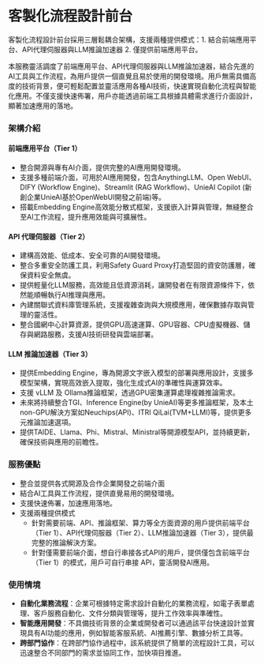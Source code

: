 # 客製化流程設計前台

客製化流程設計前台採用三層鬆耦合架構，支援兩種提供模式：1. 結合前端應用平台、API代理伺服器與LLM推論加速器 2. 僅提供前端應用平台。

本服務靈活調度了前端應用平台、API代理伺服器與LLM推論加速器，結合先進的AI工具與工作流程，為用戶提供一個直覺且易於使用的開發環境。用戶無需具備高度的技術背景，便可輕鬆配置並靈活應用各種AI技術，快速實現自動化流程與智能化應用。不僅支援快速佈署，用戶亦能透過前端工具根據具體需求進行介面設計，顯著加速應用的落地。

### **架構介紹**

#### **前端應用平台（Tier 1）**
- 整合開源與專有AI介面，提供完整的AI應用開發環境。
- 支援多種前端介面，可用於AI應用開發，包含AnythingLLM、Open WebUI、DIFY (Workflow Engine)、Streamlit (RAG Workflow)、UnieAI Copilot (新創企業UnieAI基於OpenWebUI開發之前端)等。
- 搭載Embedding Engine高效能分散式框架，支援嵌入計算與管理，無縫整合至AI工作流程，提升應用效能與可擴展性。

#### **API 代理伺服器（Tier 2）**
- 建構高效能、低成本、安全可靠的AI開發環境。
- 整合多重安全防護工具，利用Safety Guard Proxy打造堅固的資安防護層，確保資料安全無虞。
- 提供輕量化LLM服務，高效能且低資源消耗，讓開發者在有限資源條件下，依然能順暢執行AI推理與應用。
- 內建關聯式資料庫管理系統，支援複雜查詢與大規模應用，確保數據存取與管理的靈活性。
- 整合國網中心計算資源，提供GPU高速運算、GPU容器、CPU虛擬機器、儲存與網路服務，支援AI技術研發與雲端部署。

#### **LLM 推論加速器（Tier 3）**
- 提供Embedding Engine，專為開源文字嵌入模型的部署與應用設計，支援多模型架構，實現高效嵌入提取，強化生成式AI的準確性與運算效率。
- 支援 vLLM 及 Ollama推論框架，透過GPU密集運算處理複雜推論需求。
- 未來將持續整合TGI、Inference Engine(by UnieAI)等更多推論框架，及本土non-GPU解決方案如Neuchips(API)、ITRI QiLai(TVM+LLMI)等，提供更多元推論加速選項。
- 提供TAIDE、Llama、Phi、Mistral、Ministral等開源模型API，並持續更新，確保技術與應用的前瞻性。

### **服務優點**
- 整合並提供各式開源及合作企業開發之前端介面
- 結合AI工具與工作流程，提供直覺易用的開發環境。
- 支援快速佈署，加速應用落地。
- 支援兩種提供模式
  - 針對需要前端、API、推論框架、算力等全方面資源的用戶提供前端平台（Tier 1）、API代理伺服器（Tier 2）、LLM推論加速器（Tier 3），提供最完整的推論解決方案。
  - 針對僅需要前端介面，想自行串接各式API的用戶，提供僅包含前端平台（Tier 1）的模式，用戶可自行串接 API，靈活開發AI應用。

### **使用情境**
- **自動化業務流程**：企業可根據特定需求設計自動化的業務流程，如電子表單處理、客戶服務自動化、文件分類與管理等，提升工作效率與準確性。
- **智能應用開發**：不具備技術背景的企業或開發者可以通過該平台快速設計並實現具有AI功能的應用，例如智能客服系統、AI推薦引擎、數據分析工具等。
- **跨部門協作**：在跨部門協作過程中，該系統提供了簡單的流程設計工具，可以迅速整合不同部門的需求並協同工作，加快項目推進。





<!--## 三合一集成服務
「三合一集成服務」為RAP 平台提供的三合一解決方案，將前端應用平台、API代理伺服器和 LLM 推論加速器整合為一體，提供無技術背景的用戶搭建私有、獨立與專用的大型語言模型應用服務開發環境。 -->

<!--運用國網中心算力資源，快速搭建具備GPU環境的私有、獨立與專用的LLM大型語言平台，確保資料安全，讓使用者可建立加值應用服務，無需負擔軟硬體建置與維運成本，適合需要專屬與私有LLM 推論服務的使用者。 

-  適合沒有 IT人力或硬體裝置的公司，可以建立專屬和私有的 LLM 推論服務

-  特別是適用於資料不能公開或上傳網路的政府單位或企業，以確保資料安全，提供獨立的 LLM 推論服務

-  無需自備硬體設施，無需購置昂貴的 GPU 裝置，減少投入成本，提供從前端到後端的完整環境

-  高效管理，減少操作繁瑣度，可串接到外部的API Server，或設定串接呼叫自建的 LLM API Server

-  客戶可利用自有資料，把自己訓練或微調過的模型放入本軟體Tier3 服務內，便可使用自己的私有模型

-  易於客戶管理，減少不同系統間整合和管理成本，提供替換進階版的知識庫向量增強檢索專用模型 (Embedding Model) 提升 RAG 能力

## 輕量化前端  
![image](/img/T1.png)  

「輕量化前端」為RAP 平台提供的前端解決方案。僅包含前端應用平台，讓用戶取得靈活的前端推論環境，可以串接自己的API服務，只需要簡單配置就能完成推論工作。   

### 服務優點  

提供精簡型用戶端LLM推論前端應用平台，內建基本的RAG檢索增強生成功能，使用者可依需求自行串接任何LLM API來自建大型語言模型推論服務。適合需要前端服務環境，VCS僅需配置CPU的使用者。 

* 適合已自建 API Server 的客戶  

* 適合具備精進自有大型語言模型能力的單位 

* 超輕量級對話前端環境，適合多種應用場景，無需額外硬體設備 

* 客戶有購買/註冊API key者，即可方便串接各類 API 服務，或可利用前端設置，依需求串接到國網的API Server、也可串接到自行架設的LLM API Server 或 TAIDE API Server 

* 開啟 VCS 即可使用，內建 2 種前端對話系統：AnythingLLM、OpenWebUI 

* 即用即開，免安裝軟體，可節省學習與部署時間。客戶可直接進行 API 服務的推論測試與驗證，適合無法在公司配備電腦上安裝軟體的需求者 

* 節省學習與部署時間，減少客戶的學習成本，無需自行部署建置環境 

* 支援文件上傳並進行 RAG 檢索增強功能：兩種前端系統中均可上傳文件，提升專屬資料查詢的準確性 

* 可解決政府或企業 IT 人員技術量能需求與無硬體資源不足的問題 


<!--

# 前端平台


AnythingLLM 和 OpenWebUI 是 RAP 平台的前端推論解決方案組，位於前端平台，負責處理使用者的請求並提供直觀的圖形化界面。簡單操作，便於新手使用。


## AnythingLLM 

AnythingLLM 是最容易使用的多合一 AI 應用程式，它可以執行 RAG、AI Agents 以及更多的功能，而且不需要任何程式碼或基礎架構。


- 零設定、私有化、全方位的 AI 應用：無需繁瑣的開發者設定，提供本地 LLM、RAG 和 AI Agent 的一站式解決方案。
- AI Agents 功能：具備代理（Agent）特性，能夠自動執行一系列任務，提高效率和生產力。
- 完全可客製化：適用於企業或組織，提供與 ChatGPT 相當的完整功能，並具備權限控制，支持任何 LLM、嵌入模型或向量數據庫。
- 無程式碼或基礎架構負擔：使用者無需編寫程式碼或處理複雜的基礎設施，即可享受強大的 AI 功能。

如果想了解 AnythingLLM 的操作，可以參考 [AnythingLLM  使用說明](/docs/tools/AnythingLLM%20使用說明.md)


## OpenWebUI
OpenWebUI 是一個可擴充、功能豐富且易於使用的 AI 介面，設計為完全離線運行。它支持多種大型語言模型（LLM），包括 Ollama 和相容 OpenAI 的 API。其主要特點包括：

- 完全離線運行：無需連線網路即可使用，確保數據的隱私和安全。
- 多樣化的 LLM 支持：相容多種 LLM 運行器，提供靈活的模型選擇，如 Ollama 和 OpenAI 相容的 API。
- 可擴充性：設計為可擴充的架構，允許開發者添加新的功能和擴充軟體，滿足不同的需求。
- 使用者友好：提供直觀的界面和豐富的功能，使得無論是初學者還是專業人士都能輕鬆使用。

如果想了解 OpenWebUI 的操作，可以參考 [Open WebUI 使用說明](/docs/tools/OpenWebUI%20使用說明.md)


# 模型設定

對於AnythingLLM 跟 OpenWebUI 安裝後要如何將模型正確導入有不同的設定
<br />

可以參考 [AnythingLLM 的模型設定](/docs/tools/AnythingLLM%20使用說明.md#模型設定)跟 [OpenWebUI 的模型設定](/docs/tools/OpenWebUI%20使用說明.md#模型設定)

-->